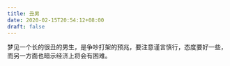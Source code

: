```yaml
---
title: 丑男
date: 2020-02-15T20:54:12+08:00
draft: false
---
```


梦见一个长的很丑的男生，是争吵打架的预兆，要注意谨言慎行，态度要好一些，而另一方面也暗示经济上将会有困难。
